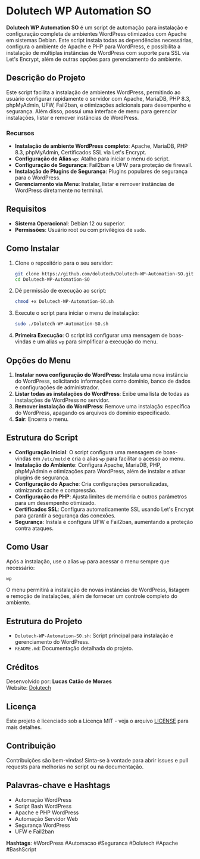 
# Dolutech WP Automation SO

**Dolutech WP Automation SO** é um script de automação para instalação e configuração completa de ambientes WordPress otimizados com Apache em sistemas Debian. Este script instala todas as dependências necessárias, configura o ambiente de Apache e PHP para WordPress, e possibilita a instalação de múltiplas instâncias de WordPress com suporte para SSL via Let's Encrypt, além de outras opções para gerenciamento do ambiente.

## Descrição do Projeto

Este script facilita a instalação de ambientes WordPress, permitindo ao usuário configurar rapidamente o servidor com Apache, MariaDB, PHP 8.3, phpMyAdmin, UFW, Fail2ban, e otimizações adicionais para desempenho e segurança. Além disso, possui uma interface de menu para gerenciar instalações, listar e remover instâncias de WordPress.

### Recursos

- **Instalação de ambiente WordPress completo**: Apache, MariaDB, PHP 8.3, phpMyAdmin, Certificados SSL via Let's Encrypt.
- **Configuração de Alias `wp`**: Atalho para iniciar o menu do script.
- **Configuração de Segurança**: Fail2ban e UFW para proteção de firewall.
- **Instalação de Plugins de Segurança**: Plugins populares de segurança para o WordPress.
- **Gerenciamento via Menu**: Instalar, listar e remover instâncias de WordPress diretamente no terminal.

## Requisitos

- **Sistema Operacional**: Debian 12 ou superior.
- **Permissões**: Usuário root ou com privilégios de `sudo`.

## Como Instalar

1. Clone o repositório para o seu servidor:
   ```bash
   git clone https://github.com/dolutech/Dolutech-WP-Automation-SO.git
   cd Dolutech-WP-Automation-SO
   ```

2. Dê permissão de execução ao script:
   ```bash
   chmod +x Dolutech-WP-Automation-SO.sh
   ```

3. Execute o script para iniciar o menu de instalação:
   ```bash
   sudo ./Dolutech-WP-Automation-SO.sh
   ```

4. **Primeira Execução**: O script irá configurar uma mensagem de boas-vindas e um alias `wp` para simplificar a execução do menu.

## Opções do Menu

1. **Instalar nova configuração do WordPress**: Instala uma nova instância do WordPress, solicitando informações como domínio, banco de dados e configurações de administrador.
2. **Listar todas as instalações do WordPress**: Exibe uma lista de todas as instalações de WordPress no servidor.
3. **Remover instalação do WordPress**: Remove uma instalação específica do WordPress, apagando os arquivos do domínio especificado.
4. **Sair**: Encerra o menu.

## Estrutura do Script

- **Configuração Inicial**: O script configura uma mensagem de boas-vindas em `/etc/motd` e cria o alias `wp` para facilitar o acesso ao menu.
- **Instalação do Ambiente**: Configura Apache, MariaDB, PHP, phpMyAdmin e otimizações para WordPress, além de instalar e ativar plugins de segurança.
- **Configuração do Apache**: Cria configurações personalizadas, otimizando cache e compressão.
- **Configuração do PHP**: Ajusta limites de memória e outros parâmetros para um desempenho otimizado.
- **Certificados SSL**: Configura automaticamente SSL usando Let's Encrypt para garantir a segurança das conexões.
- **Segurança**: Instala e configura UFW e Fail2ban, aumentando a proteção contra ataques.

## Como Usar

Após a instalação, use o alias `wp` para acessar o menu sempre que necessário:
```bash
wp
```

O menu permitirá a instalação de novas instâncias de WordPress, listagem e remoção de instalações, além de fornecer um controle completo do ambiente.

## Estrutura do Projeto

- `Dolutech-WP-Automation-SO.sh`: Script principal para instalação e gerenciamento do WordPress.
- `README.md`: Documentação detalhada do projeto.

## Créditos

Desenvolvido por: **Lucas Catão de Moraes**  
Website: [Dolutech](https://dolutech.com)

## Licença

Este projeto é licenciado sob a Licença MIT - veja o arquivo [LICENSE](LICENSE) para mais detalhes.

## Contribuição

Contribuições são bem-vindas! Sinta-se à vontade para abrir issues e pull requests para melhorias no script ou na documentação.

## Palavras-chave e Hashtags

- Automação WordPress
- Script Bash WordPress
- Apache e PHP WordPress
- Automação Servidor Web
- Segurança WordPress
- UFW e Fail2ban

**Hashtags**: #WordPress #Automacao #Seguranca #Dolutech #Apache #BashScript
